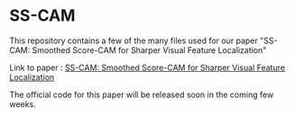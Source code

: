 # SS-CAM

This repository contains a few of the many files used for our paper "SS-CAM: Smoothed Score-CAM for Sharper Visual Feature Localization"

Link to paper : [SS-CAM: Smoothed Score-CAM for Sharper Visual Feature Localization](https://arxiv.org/abs/2006.14255)

The official code for this paper will be released soon in the coming few weeks.
